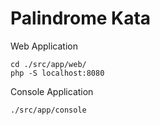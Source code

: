 Palindrome Kata
=====

Web Application
```
cd ./src/app/web/
php -S localhost:8080
```

Console Application
```
./src/app/console
```
